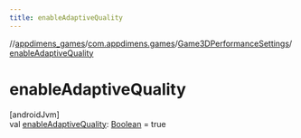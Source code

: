 ```yaml
---
title: enableAdaptiveQuality
---
```

//[appdimens_games](../../../index.html)/[com.appdimens.games](../index.html)/[Game3DPerformanceSettings](index.html)/[enableAdaptiveQuality](enable-adaptive-quality.html)



# enableAdaptiveQuality



[androidJvm]\
val [enableAdaptiveQuality](enable-adaptive-quality.html): [Boolean](https://kotlinlang.org/api/core/kotlin-stdlib/kotlin/-boolean/index.html) = true



